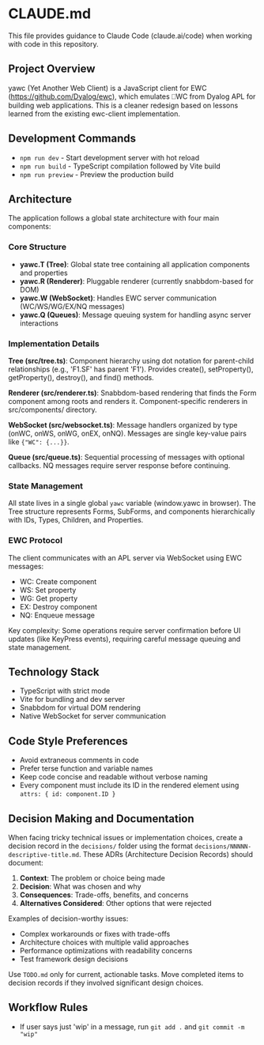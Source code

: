 # CLAUDE.md

This file provides guidance to Claude Code (claude.ai/code) when working with code in this repository.

## Project Overview

yawc (Yet Another Web Client) is a JavaScript client for EWC (https://github.com/Dyalog/ewc), which emulates ⎕WC from Dyalog APL for building web applications. This is a cleaner redesign based on lessons learned from the existing ewc-client implementation.

## Development Commands

- `npm run dev` - Start development server with hot reload
- `npm run build` - TypeScript compilation followed by Vite build
- `npm run preview` - Preview the production build

## Architecture

The application follows a global state architecture with four main components:

### Core Structure
- **yawc.T (Tree)**: Global state tree containing all application components and properties
- **yawc.R (Renderer)**: Pluggable renderer (currently snabbdom-based for DOM)
- **yawc.W (WebSocket)**: Handles EWC server communication (WC/WS/WG/EX/NQ messages)
- **yawc.Q (Queues)**: Message queuing system for handling async server interactions

### Implementation Details

**Tree (src/tree.ts)**: Component hierarchy using dot notation for parent-child relationships (e.g., 'F1.SF' has parent 'F1'). Provides create(), setProperty(), getProperty(), destroy(), and find() methods.

**Renderer (src/renderer.ts)**: Snabbdom-based rendering that finds the Form component among roots and renders it. Component-specific renderers in src/components/ directory.

**WebSocket (src/websocket.ts)**: Message handlers organized by type (onWC, onWS, onWG, onEX, onNQ). Messages are single key-value pairs like `{"WC": {...}}`.

**Queue (src/queue.ts)**: Sequential processing of messages with optional callbacks. NQ messages require server response before continuing.

### State Management
All state lives in a single global `yawc` variable (window.yawc in browser). The Tree structure represents Forms, SubForms, and components hierarchically with IDs, Types, Children, and Properties.

### EWC Protocol
The client communicates with an APL server via WebSocket using EWC messages:
- WC: Create component
- WS: Set property
- WG: Get property  
- EX: Destroy component
- NQ: Enqueue message

Key complexity: Some operations require server confirmation before UI updates (like KeyPress events), requiring careful message queuing and state management.

## Technology Stack

- TypeScript with strict mode
- Vite for bundling and dev server
- Snabbdom for virtual DOM rendering
- Native WebSocket for server communication

## Code Style Preferences

- Avoid extraneous comments in code
- Prefer terse function and variable names
- Keep code concise and readable without verbose naming
- Every component must include its ID in the rendered element using `attrs: { id: component.ID }`

## Decision Making and Documentation

When facing tricky technical issues or implementation choices, create a decision record in the `decisions/` folder using the format `decisions/NNNNN-descriptive-title.md`. These ADRs (Architecture Decision Records) should document:

1. **Context**: The problem or choice being made
2. **Decision**: What was chosen and why
3. **Consequences**: Trade-offs, benefits, and concerns
4. **Alternatives Considered**: Other options that were rejected

Examples of decision-worthy issues:
- Complex workarounds or fixes with trade-offs
- Architecture choices with multiple valid approaches
- Performance optimizations with readability concerns
- Test framework design decisions

Use `TODO.md` only for current, actionable tasks. Move completed items to decision records if they involved significant design choices.

## Workflow Rules

- If user says just 'wip' in a message, run `git add .` and `git commit -m "wip"`